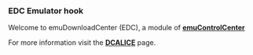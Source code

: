 ### EDC Emulator hook

Welcome to emuDownloadCenter (EDC), a module of [**emuControlCenter**](https://github.com/PhoenixInteractiveNL/emuControlCenter/wiki/)

For more information visit the [**DCALICE**](https://github.com/PhoenixInteractiveNL/emuDownloadCenter/wiki/Emulator-dcalice#menu) page.
